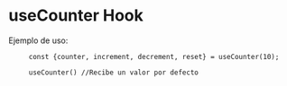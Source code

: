 # useCounter Hook

Ejemplo de uso:
```
     const {counter, increment, decrement, reset} = useCounter(10);

     useCounter() //Recibe un valor por defecto
```
